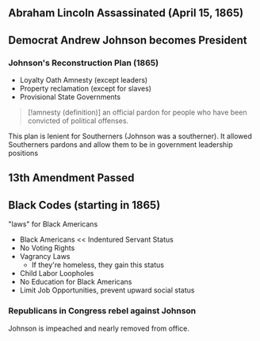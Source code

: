 ## Abraham Lincoln Assassinated (April 15, 1865)

## Democrat Andrew Johnson becomes President

### Johnson's Reconstruction Plan (1865)

- Loyalty Oath Amnesty (except leaders)
- Property reclamation (except for slaves)
- Provisional State Governments

> [!amnesty (definition)]
> an official pardon for people who have been convicted of political offenses.



This plan is lenient for Southerners (Johnson was a southerner). It allowed Southerners pardons and allow them to be in government leadership positions

## 13th Amendment Passed

## Black Codes (starting in 1865)

"laws" for Black Americans
- Black Americans << Indentured Servant Status
- No Voting Rights
- Vagrancy Laws
	- If they're homeless, they gain this status
- Child Labor Loopholes
- No Education for Black Americans
- Limit Job Opportunities, prevent upward social status

### Republicans in Congress rebel against Johnson

Johnson is impeached and nearly removed from office.
